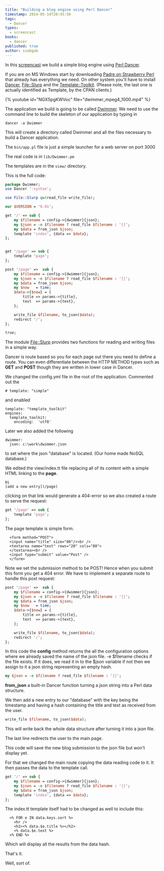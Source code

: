 ```yaml
---
title: "Building a blog engine using Perl Dancer"
timestamp: 2014-05-14T20:45:56
tags:
  - Dancer
types:
  - screencast
books:
  - dancer
published: true
author: szabgab
---
```



In this [screencast](https://www.youtube.com/watch?v=NGX5pgKWVoc) we build a
simple blog engine using [Perl Dancer](/dancer).

If you are on MS Windows start by downloading [Padre on Strawberry Perl](http://padre.perlide.org/)
that already has everything we need. On other system you'll have to install
[Dancer](https://metacpan.org/pod/Dancer), [File::Slurp](https://metacpan.org/pod/File::Slurp)
and the [Template::Toolkit](https://metacpan.org/pod/Template). (Please note, the last one is actually identified
as Template, by the CPAN clients.)


{% youtube id="NGX5pgKWVoc" file="dwimmer_mpeg4_1000.mp4" %}

The application we build is going to be called [Dwimmer](http://dwimmer.org/). We need to
use the command line to build the skeleton of our application by typing in

```
dancer -a Dwimmer
```

This will create a directory called Dwimmer and all the files necessary to build a Dancer application.

The `bin/app.pl` file is just a simple launcher for a web server on port 3000

The real code is in `lib/Dwimmer.pm`

The templates are in the `view/`  directory.

This is the full code:

```perl
package Dwimmer;
use Dancer ':syntax';

use File::Slurp qw(read_file write_file);

our $VERSION = '0.01';

get '/' => sub {
    my $filename = config->{dwimmer}{json};
    my $json = -e $filename ? read_file $filename : '{}';
    my $data = from_json $json;
    template 'index', {data => $data};
};


get '/page' => sub {
    template 'page';
};

post '/page' =>  sub {
    my $filename = config->{dwimmer}{json};
    my $json = -e $filename ? read_file $filename : '{}';
    my $data = from_json $json;
    my $now   = time;
    $data->{$now} = {
        title => params->{title},
        text  => params->{text},
    };

    write_file $filename, to_json($data);
    redirect '/';
};

true;
```

The module [File::Slurp](https://metacpan.org/pod/File::Slurp) provides two functions for reading and writing files
in a simple way.

Dancer is route based so you for each page out there you need to define a route. 
You can even differentiate between the HTTP METHOD types such as <b>GET</b> and <b>POST</b>
though they are written in lower case in Dancer.

We changed the config.yml file in the root of the application. Commented out the 

```
# template: "simple"
```

and enabled

```
template: "template_toolkit"
engines:
  template_toolkit:
    encoding:  'utf8'
```

Later we also added the following

```
dwimmer:
  json: c:\work\dwimmer.json
```

to set where the json "database" is located. (Our home made NoSQL database.)

We edited the view/index.tt file replacing all of its content with a simple HTML
linking to the <b>page</b>.

```
Hi
[add a new entry](/page)
```

clicking on that link would generate a 404-error so we also created a route to
serve the request:

```perl
get '/page' => sub {
    template 'page';
};
```

The page template is simple form.

```
  <form method="POST">
  <input name="title" size="80"/><br />
  <textarea name="text" rows="20" cols="80">
  </textarea><br />
  <input type="submit" value="Post" />
  </form>
```

Note we set the submission method to be POST! Hence when you submit this form
you get a 404 error. We have to implement a separate route to handle this post request:

```perl
post '/page' =>  sub {
    my $filename = config->{dwimmer}{json};
    my $json = -e $filename ? read_file $filename : '{}';
    my $data = from_json $json;
    my $now   = time;
    $data->{$now} = {
        title => params->{title},
        text  => params->{text},
    };

    write_file $filename, to_json($data);
    redirect '/';
};
```

In this code the <b>config</b> method returns the all the configuration options
where we already saved the name of the json file.
-e $filename checks if the file exists. If it does, we read it in to the $json
variable if not then we assign to it a json string representing an empty hash.

```perl
my $json = -e $filename ? read_file $filename : '{}';
```

<b>from_json</b> a built-in Dancer function turning a json string into a Perl data structure.

We then add a new entry to our "database" with the key being the timestamp and having
a hash containing the title and text as received from the user.

```perl
write_file $filename, to_json($data);
```

This will write back the whole data structure after turning it into a json file.

The last line redirects the user to the main page.

This code will save the new blog submission to the json file but won't display yet.

For that we changed the main route copying the data reading code to it.
It then passes the data to the template call.

```perl
get '/' => sub {
    my $filename = config->{dwimmer}{json};
    my $json = -e $filename ? read_file $filename : '{}';
    my $data = from_json $json;
    template 'index', {data => $data};
};
```

The index.tt template itself had to be changed as well to include this:

```
  <% FOR e IN data.keys.sort %>
    <hr />
    <h2><% data.$e.title %></h2>
    <% data.$e.text %>
  <% END %>
```

Which will display all the results from the data hash.

That's it.

Well, sort of.


